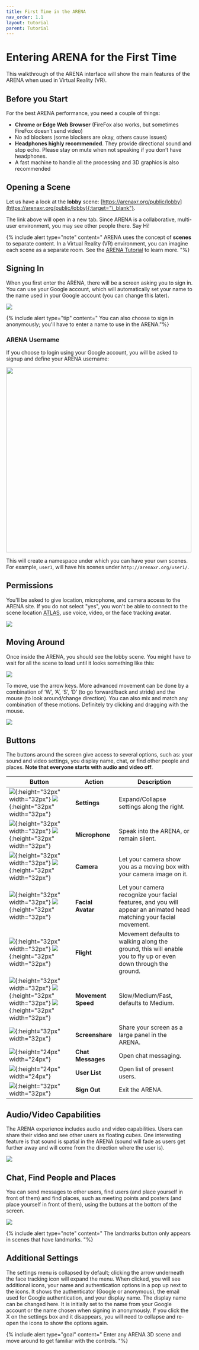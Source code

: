 ```yaml
---
title: First Time in the ARENA
nav_order: 1.1
layout: tutorial
parent: Tutorial
---
```


# Entering ARENA for the First Time

This walkthrough of the ARENA interface will show the main features of the ARENA when used in Virtual Reality (VR).

## Before you Start

For the best ARENA performance, you need a couple of things:
- **Chrome or Edge Web Browser** (FireFox also works, but sometimes FireFox doesn’t send video)
- No ad blockers (some blockers are okay, others cause issues)
- **Headphones highly recommended**. They provide directional sound and stop echo. Please stay on mute when not speaking if you don’t have headphones.
- A fast machine to handle all the processing and 3D graphics is also recommended

## Opening a Scene

Let us have a look at the **lobby** scene: [https://arenaxr.org/public/lobby](https://arenaxr.org/public/lobby){:target="\_blank"}.

The link above will open in a new tab. Since ARENA is a collaborative, multi-user environment, you may see other people there. Say Hi!

{% include alert type="note" content="
ARENA uses the concept of **scenes** to separate content. In a Virtual Reality (VR) environment, you can imagine each scene as a separate room.
See the [ARENA Tutorial](/content/overview/#arena-scene) to learn more.
"%}

## Signing In

When you first enter the ARENA, there will be a screen asking you to sign in. You can use your Google account, which will automatically set your name to the name used in your Google account (you can change this later).

![](/assets/img/overview/userguide/a1.jpg)

{% include alert type="tip" content="
You can also choose to sign in anonymously; you'll have to enter a name to use in the ARENA."%}

### ARENA Username

If you choose to login using your Google account, you will be asked to signup and define your ARENA username:

<img src="/assets/img/overview/signup.png" width="500"/>

This will create a namespace under which you can have your own scenes. For example, ```user1```, will have his scenes under ```http://arenaxr.org/user1/```.

## Permissions

You'll be asked to give location, microphone, and camera access to the ARENA site. If you do not select "yes", you won't be able to connect to the scene location [ATLAS](https://github.com/arenaxr/ATLAS), use voice, video, or the face tracking avatar.

![](/assets/img/overview/userguide/a3.png)

## Moving Around

Once inside the ARENA, you should see the lobby scene. You might have to wait for all the scene to load until it looks something like this:

![](/assets/img/overview/userguide/a4.png)

To move, use the arrow keys. More advanced movement can be done by a combination of ‘W’, ‘A’, ‘S’, ‘D’ (to go forward/back and stride) and the mouse (to look around/change direction).  You can also mix and match any combination of these motions.  Definitely try clicking and dragging with the mouse.

![](/assets/img/overview/userguide/m1.png)

## Buttons

The buttons around the screen give access to several options, such as: your sound and video settings, you display name, chat, or find other people and places. **Note that everyone starts with audio and video off**.

| Button                                                                                                                                                                                                           | Action             | Description                                                                                                         |
| ---------------------------------------------------------------------------------------------------------------------------------------------------------------------------------------------------------------- | ------------------ | ------------------------------------------------------------------------------------------------------------------- |
| ![](/assets/img/icons/more.png){:height="32px" width="32px"} ![](/assets/img/icons/less.png){:height="32px" width="32px"}                                                                                    | **Settings**       | Expand/Collapse settings along the right.                                                                           |
| ![](/assets/img/icons/audio-on.png){:height="32px" width="32px"} ![](/assets/img/icons/audio-off.png){:height="32px" width="32px"}                                                                           | **Microphone**     | Speak into the ARENA, or remain silent.                                                                             |
| ![](/assets/img/icons/video-on.png){:height="32px" width="32px"} ![](/assets/img/icons/video-off.png){:height="32px" width="32px"}                                                                           | **Camera**         | Let your camera show you as a moving box with your camera image on it.                                              |
| ![](/assets/img/icons/avatar3-on.png){:height="32px" width="32px"} ![](/assets/img/icons/avatar3-off.png){:height="32px" width="32px"}                                                                       | **Facial Avatar**  | Let your camera recognize your facial features, and you will appear an animated head matching your facial movement. |
| ![](/assets/img/icons/flying-on.png){:height="32px" width="32px"} ![](/assets/img/icons/flying-off.png){:height="32px" width="32px"}                                                                         | **Flight**         | Movement defaults to walking along the ground, this will enable you to fly up or even down through the ground.      |
| ![](/assets/img/icons/speed-slow.png){:height="32px" width="32px"} ![](/assets/img/icons/speed-medium.png){:height="32px" width="32px"} ![](/assets/img/icons/speed-fast.png){:height="32px" width="32px"} | **Movement Speed** | Slow/Medium/Fast, defaults to Medium.                                                                               |
| ![](/assets/img/icons/screen-on.png){:height="32px" width="32px"}                                                                                                                                              | **Screenshare**    | Share your screen as a large panel in the ARENA.                                                                    |
| ![](/assets/img/icons/chat.png){:height="24px" width="24px"}                                                                                                                                                   | **Chat Messages**  | Open chat messaging.                                                                                                |
| ![](/assets/img/icons/user-list.png){:height="24px" width="24px"}                                                                                                                                              | **User List**      | Open list of present users.                                                                                         |
| ![](/assets/img/icons/logout.png){:height="32px" width="32px"}                                                                                                                                                 | **Sign Out**       | Exit the ARENA.                                                                                                     |

## Audio/Video Capabilities
The ARENA experience includes audio and video capabilities. Users can share their video and see other users as floating cubes. One interesting feature is that sound is spatial in the ARENA (sound will fade as users get further away and will come from the direction where the user is).

![](/assets/img/overview/userguide/a6.png)

## Chat, Find People and Places
You can send messages to other users, find users (and place yourself in front of them) and find places, such as meeting points and posters (and place yourself in front of them), using the buttons at the bottom of the screen.

![](/assets/img/overview/userguide/a5.png)

{% include alert type="note" content="
The landmarks button only appears in scenes that have landmarks.
"%}

## Additional Settings

The settings menu is collapsed by default; clicking the arrow underneath the face tracking icon will expand the menu. When clicked, you will see additional icons, your name and authentication options in a pop up next to the icons. It shows the authenticator (Google or anonymous), the email used for Google authentication, and your display name. The display name can be changed here. It is initially set to the name from your Google account or the name chosen when signing in anonymously. If you click the X on the settings box and it disappears, you will need to collapse and re-open the icons to show the options again.

{% include alert type="goal" content="
Enter any ARENA 3D scene and move around to get familiar with the controls.
"%}
